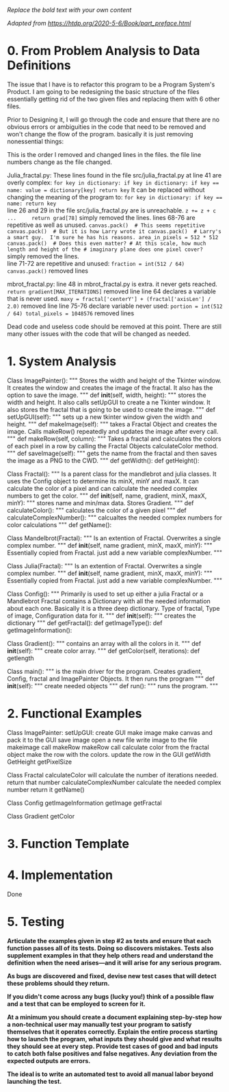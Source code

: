 *Replace the bold text with your own content*

*Adapted from https://htdp.org/2020-5-6/Book/part_preface.html*

# 0.  From Problem Analysis to Data Definitions
The issue that I have is to refactor this program to be a Program System's Product. I 
am going to be redesigning the basic structure of the files essentially getting rid of 
the two given files and replacing them with 6 other files. 

Prior to Designing it, I will go through the code and ensure that there are no obvious 
errors or ambiguities in the code that need to be removed and won't change the flow of the
program. basically it is just removing nonessential things:

This is the order I removed and changed lines in the files. the file line numbers change as the file changed.

Julia_fractal.py:
    These lines found in the file src/julia_fractal.py at line 41 are overly complex:
    ```
        for key in dictionary:
            if key in dictionary:
                if key == name:
                    value = dictionary[key]
                    return key
    ```
    It can be replaced without changing the meaning of the program to:
    ```
    for key in dictionary:
        if key == name:
            return key
    ```   
    line 26 and 29 in the file src/julia_fractal.py are is unreachable. 
    ```
    z += z + c  
    ...    
    return grad[78]
    ```
    simply removed the lines.
    lines 68-76 are repetitive as well as unused. 
    ```
        canvas.pack()  # This seems repetitive
        canvas.pack()  # But it is how Larry wrote it
        canvas.pack()  # Larry's a smart guy.  I'm sure he has his reasons.
        area_in_pixels = 512 * 512
        canvas.pack()  # Does this even matter?
        # At this scale, how much length and height of the
        # imaginary plane does one pixel cover?
    ```
    simply removed the lines.   
    line 71-72 are repetitive and unused:
    ```
    fraction = int(512 / 64)
    canvas.pack()
    ```
    removed lines
    
mbrot_fractal.py:
    line 48 in mbrot_fractal.py is extra. it never gets reached.
    ```
    return gradient[MAX_ITERATIONS]
    ```
    removed line
    line 64 declares a variable that is never used. 
    ```
    maxy = fractal['centerY'] + (fractal['axisLen'] / 2.0)
    ```
    removed line
    line 75-76 declare variable never used:
    ```
    portion = int(512 / 64)
    total_pixels = 1048576
    ```
    removed lines
    
Dead code and useless code should be removed at this point. 
There are still many other issues with the code that will be changed as needed. 

# 1.  System Analysis

Class ImagePainter():
    """
    Stores the width and height of the Tkinter window. It creates the window and 
    creates the image of the fractal. It also has the option to save the image.
    """
    def __init__(self, width, height):
        """
        stores the width and height. It also calls setUpGUI to create a ne Tkinter 
        window. It also stores the fractal that is going to be used to create the 
        image.
        """
    def setUpGUI(self):
        """
        sets up a new tkinter window given the width and height.
        """
    def makeImage(self):
        """
        takes a Fractal Object and creates the image. Calls makeRow() repeatedly and 
        updates the image after every call.
        """
    def makeRow(self, column):
        """
        Takes a fractal and calculates the colors of each pixel in a row by calling the
        Fractal Objects calculateColor method. 
        """
    def saveImage(self):
        """
        gets the name from the fractal and then saves the image as a PNG to the CWD.
        """
    def getWidth():
    def getHeight():
    
Class Fractal():
    """
    Is a parent class for the mandlebrot and julia classes. It uses the Config object
    to determine its minX, minY and maxX. It can calculate the color of a pixel and
    can calculate the needed complex numbers to get the color.
    """
    def __init__(self, name, gradient, minX, maxX, minY):
        """
        stores name and min/max data. Stores Gradient.
        """
    def calculateColor():
        """
        calculates the color of a given pixel
        """
    def calculateComplexNumber():
        """
        calcualtes the needed complex numbers for color calculations
        """
    def getName():
    
Class Mandelbrot(Fractal):
    """
    Is an extention of Fractal. Overwrites a single complex number.
    """
    def __init__(self, name gradient, minX, maxX, minY):
        """
        Essentially copied from Fractal. just add a new variable complexNumber.
        """

Class Julia(Fractal):
    """
    Is an extention of Fractal. Overwrites a single complex number.
    """
    def __init__(self, name gradient, minX, maxX, minY):
        """
        Essentially copied from Fractal. just add a new variable complexNumber.
        """
        
Class Config():
    """
    Primarily is used to set up either a julia Fractal or a Mandlebrot Fractal
    contains a Dictionary with all the needed information about each one. Basically
    it is a three deep dictionary. Type of fractal, Type of image, Configuration
    data for it.
    """
    def __init__(self):
        """
        creates the dictionary
        """
    def getFractal():
    def getImageType():
    def getImageInformation():
    
Class Gradient():
    """
    contains an array with all the colors in it.
    """
    def __init__(self):
        """
        create color array.
        """
    def getColor(self, iterations):
    def getlength
    
Class main():
    """
    is the main driver for the program. Creates gradient, Config, fractal and 
    ImagePainter Objects. It then runs the program
    """
    def __init__(self):
        """
        create needed objects
        """
    def run():
        """
        runs the program.
        """

# 2.  Functional Examples

Class ImagePainter:
    setUpGUI:
        create GUI
        make image
        make canvas and pack it to the GUI
    save image
        open a new file
        write image to the file
    makeimage
        call makeRow
    makeRow
        call calculate color from the fractal object
        make the row with the colors. 
        update the row in the GUI
    getWidth
    GetHeight
    getPixelSize
    
Class Fractal
    calculateColor
        will calculate the number of iterations needed.  
        return that number
    calculateComplexNumber
        calculate the needed complex number
        return it
    getName()
    
Class Config
    getImageInformation
    getImage
    getFractal
    
Class Gradient
    getColor
        

# 3.  Function Template


# 4.  Implementation

Done

# 5.  Testing

**Articulate the examples given in step #2 as tests and ensure that each
function passes all of its tests.  Doing so discovers mistakes.  Tests also
supplement examples in that they help others read and understand the definition
when the need arises—and it will arise for any serious program.**

**As bugs are discovered and fixed, devise new test cases that will detect these
problems should they return.**

**If you didn't come across any bugs (lucky you!) think of a possible flaw and a
test that can be employed to screen for it.**

**At a minimum you should create a document explaining step-by-step how a
non-technical user may manually test your program to satisfy themselves that it
operates correctly.  Explain the entire process starting how to launch the
program, what inputs they should give and what results they should see at every
step.  Provide test cases of good and bad inputs to catch both false positives
and false negatives.  Any deviation from the expected outputs are errors.**

**The ideal is to write an automated test to avoid all manual labor beyond
launching the test.**
